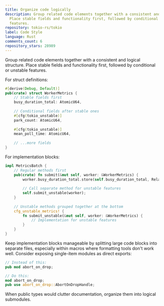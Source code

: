 ```yaml
---
title: Organize code logically
description: Group related code elements together with a consistent and logical structure.
  Place stable fields and functionality first, followed by conditional or unstable
  features.
repository: tokio-rs/tokio
label: Code Style
language: Rust
comments_count: 6
repository_stars: 28989
---
```


Group related code elements together with a consistent and logical structure. Place stable fields and functionality first, followed by conditional or unstable features.

For struct definitions:
```rust
#[derive(Debug, Default)]
pub(crate) struct WorkerMetrics {
    // Stable fields first
    busy_duration_total: AtomicU64,
    
    // Conditional fields after stable ones
    #[cfg(tokio_unstable)]
    park_count: AtomicU64,
    
    #[cfg(tokio_unstable)]
    mean_poll_time: AtomicU64,
    
    // ...more fields
}
```

For implementation blocks:
```rust
impl MetricsBatch {
    // Regular methods first
    pub(crate) fn submit(&mut self, worker: &WorkerMetrics) {
        worker.busy_duration_total.store(self.busy_duration_total, Relaxed);
        
        // Call separate method for unstable features
        self.submit_unstable(worker);
    }
    
    // Unstable methods grouped together at the bottom
    cfg_unstable_metrics! {
        fn submit_unstable(&mut self, worker: &WorkerMetrics) {
            // Implementation for unstable features
        }
    }
}
```

Keep implementation blocks manageable by splitting large code blocks into separate files, especially within macros where formatting tools don't work well. Consider exposing single-item modules as direct exports:

```rust
// Instead of this:
pub mod abort_on_drop;

// Do this:
mod abort_on_drop;
pub use abort_on_drop::AbortOnDropHandle;
```

When public types would clutter documentation, organize them into logical submodules.